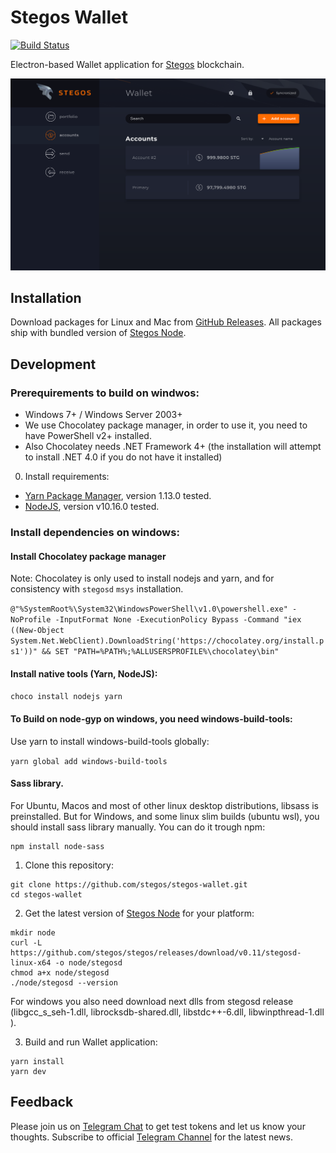 # Stegos Wallet

[![Build Status][build-badge]][build-url]

Electron-based Wallet application for [Stegos](https://github.com/stegos/stegos) blockchain.

![Stegos Wallet](screenshot.png)

## Installation

Download packages for Linux and Mac from [GitHub Releases](https://github.com/stegos/stegos-wallet/releases). All packages ship with bundled version of [Stegos Node](https://github.com/stegos/stegos/release).

## Development

### Prerequirements to build on windwos:

- Windows 7+ / Windows Server 2003+
- We use Chocolatey package manager, in order to use it, you need to have PowerShell v2+ installed.
- Also Chocolatey needs .NET Framework 4+ (the installation will attempt to install .NET 4.0 if you do not have it installed)

0. Install requirements:

- [Yarn Package Manager](https://yarnpkg.com/en/docs/install), version 1.13.0 tested.
- [NodeJS](https://nodejs.org/en/download/), version v10.16.0 tested.

### Install dependencies on windows:

#### Install Chocolatey package manager

Note: Chocolatey is only used to install nodejs and yarn, and for consistency with `stegosd` `msys` installation.

`@"%SystemRoot%\System32\WindowsPowerShell\v1.0\powershell.exe" -NoProfile -InputFormat None -ExecutionPolicy Bypass -Command "iex ((New-Object System.Net.WebClient).DownloadString('https://chocolatey.org/install.ps1'))" && SET "PATH=%PATH%;%ALLUSERSPROFILE%\chocolatey\bin"`

#### Install native tools (Yarn, NodeJS):

`choco install nodejs yarn`

#### To Build on node-gyp on windows, you need windows-build-tools:

Use yarn to install windows-build-tools globally:

`yarn global add windows-build-tools`

#### Sass library.

For Ubuntu, Macos and most of other linux desktop distributions, libsass is preinstalled.
But for Windows, and some linux slim builds (ubuntu wsl), you should install sass library manually.
You can do it trough npm:

```
npm install node-sass
```

1. Clone this repository:

```
git clone https://github.com/stegos/stegos-wallet.git
cd stegos-wallet
```

2. Get the latest version of [Stegos Node]() for your platform:

```
mkdir node
curl -L https://github.com/stegos/stegos/releases/download/v0.11/stegosd-linux-x64 -o node/stegosd
chmod a+x node/stegosd
./node/stegosd --version
```

For windows you also need download next dlls from stegosd release (libgcc_s_seh-1.dll,
librocksdb-shared.dll, libstdc++-6.dll, libwinpthread-1.dll ).

3. Build and run Wallet application:

```
yarn install
yarn dev
```

## Feedback

Please join us on [Telegram Chat](https://t.me/stegos4privacy) to get test tokens and let us know your thoughts.
Subscribe to official [Telegram Channel](https://t.me/stegos4privacy_official) for the latest news.

[build-badge]: https://gitlab.aws.stegos.com/Stegos/stegos-wallet/badges/develop/pipeline.svg
[build-url]: https://gitlab.aws.stegos.com/Stegos/stegos-wallet/commits/develop
